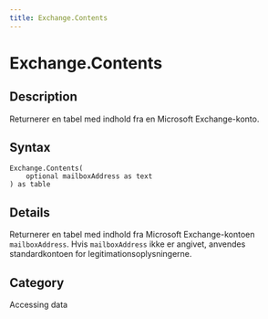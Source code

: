 ```yaml
---
title: Exchange.Contents
---
```


# Exchange.Contents


## Description

Returnerer en tabel med indhold fra en Microsoft Exchange-konto.


## Syntax

```powerquery
Exchange.Contents(
    optional mailboxAddress as text
) as table
```


## Details

Returnerer en tabel med indhold fra Microsoft Exchange-kontoen <code>mailboxAddress</code>. Hvis <code>mailboxAddress</code> ikke er angivet, anvendes standardkontoen for legitimationsoplysningerne.



## Category
Accessing data
